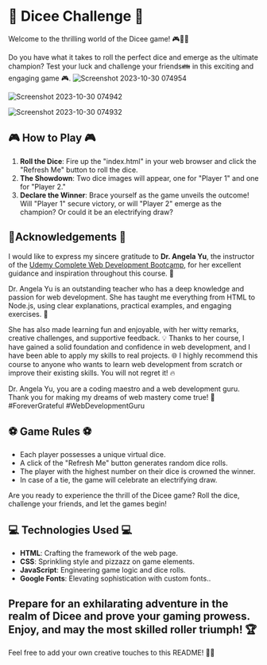 # 🎲 Dicee Challenge 🎲
Welcome to the thrilling world of the Dicee game! 🎮🎲🎉

Do you have what it takes to roll the perfect dice and emerge as the ultimate champion? Test your luck and challenge your friends👪 in this exciting and engaging game 🎮.
![Screenshot 2023-10-30 074954](https://github.com/YawBoah/Dicee-Challenge/assets/126890146/cb82ab49-dfd1-4735-8e34-e6c1f58c8976)

![Screenshot 2023-10-30 074942](https://github.com/YawBoah/Dicee-Challenge/assets/126890146/3349da87-15e4-4842-8d57-812a32516bc6)

![Screenshot 2023-10-30 074932](https://github.com/YawBoah/Dicee-Challenge/assets/126890146/c8a200a2-0e7c-44bb-aedb-3ab16eb3c173)

## 🎮 How to Play 🎮
1. **Roll the Dice**: Fire up the "index.html" in your web browser and click the "Refresh Me" button to roll the dice.
2. **The Showdown**: Two dice images will appear, one for "Player 1" and one for "Player 2."
3. **Declare the Winner**: Brace yourself as the game unveils the outcome! Will "Player 1" secure victory, or will "Player 2" emerge as the champion? Or could it be an electrifying draw?

## 🙏Acknowledgements 📙 

I would like to express my sincere gratitude to **Dr. Angela Yu**, the instructor of the [Udemy Complete Web Development Bootcamp](https://www.udemy.com/course/the-complete-web-development-bootcamp/), for her excellent guidance and inspiration throughout this course. 🙏

Dr. Angela Yu is an outstanding teacher who has a deep knowledge and passion for web development. She has taught me everything from HTML to Node.js, using clear explanations, practical examples, and engaging exercises. 🚀

She has also made learning fun and enjoyable, with her witty remarks, creative challenges, and supportive feedback. 💡
Thanks to her course, I have gained a solid foundation and confidence in web development, and I have been able to apply my skills to real projects. 🌐
I highly recommend this course to anyone who wants to learn web development from scratch or improve their existing skills. You will not regret it! 🔥

Dr. Angela Yu, you are a coding maestro and a web development guru. Thank you for making my dreams of web mastery come true! 🎉
#ForeverGrateful #WebDevelopmentGuru

## ⚽ Game Rules ⚽ 
- Each player possesses a unique virtual dice.
- A click of the "Refresh Me" button generates random dice rolls.
- The player with the highest number on their dice is crowned the winner.
- In case of a tie, the game will celebrate an electrifying draw.

Are you ready to experience the thrill of the Dicee game? Roll the dice, challenge your friends, and let the games begin!

## 💻 Technologies Used 💻
- **HTML**: Crafting the framework of the web page.
- **CSS**: Sprinkling style and pizzazz on game elements.
- **JavaScript**: Engineering game logic and dice rolls.
- **Google Fonts**: Elevating sophistication with custom fonts..

Prepare for an exhilarating adventure in the realm of Dicee and prove your gaming prowess. Enjoy, and may the most skilled roller triumph! 🏆
---
Feel free to add your own creative touches to this README! 🎨✨
